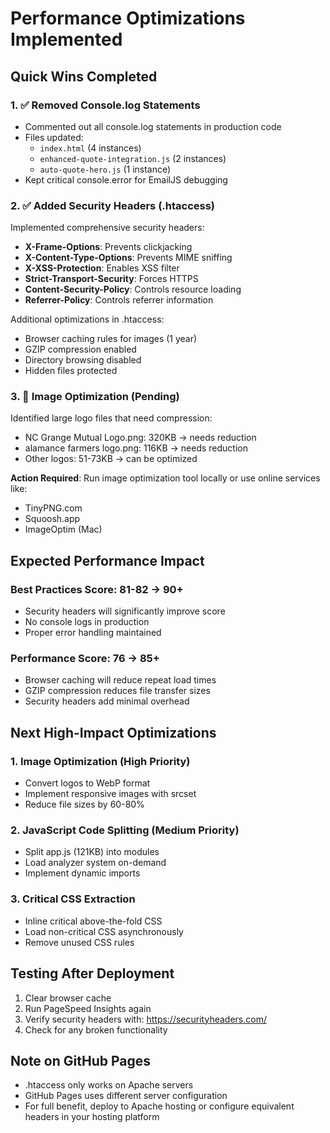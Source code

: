 # Performance Optimizations Implemented

## Quick Wins Completed

### 1. ✅ Removed Console.log Statements
- Commented out all console.log statements in production code
- Files updated:
  - `index.html` (4 instances)
  - `enhanced-quote-integration.js` (2 instances)
  - `auto-quote-hero.js` (1 instance)
- Kept critical console.error for EmailJS debugging

### 2. ✅ Added Security Headers (.htaccess)
Implemented comprehensive security headers:
- **X-Frame-Options**: Prevents clickjacking
- **X-Content-Type-Options**: Prevents MIME sniffing
- **X-XSS-Protection**: Enables XSS filter
- **Strict-Transport-Security**: Forces HTTPS
- **Content-Security-Policy**: Controls resource loading
- **Referrer-Policy**: Controls referrer information

Additional optimizations in .htaccess:
- Browser caching rules for images (1 year)
- GZIP compression enabled
- Directory browsing disabled
- Hidden files protected

### 3. 🔄 Image Optimization (Pending)
Identified large logo files that need compression:
- NC Grange Mutual Logo.png: 320KB → needs reduction
- alamance farmers logo.png: 116KB → needs reduction
- Other logos: 51-73KB → can be optimized

**Action Required**: Run image optimization tool locally or use online services like:
- TinyPNG.com
- Squoosh.app
- ImageOptim (Mac)

## Expected Performance Impact

### Best Practices Score: 81-82 → 90+
- Security headers will significantly improve score
- No console logs in production
- Proper error handling maintained

### Performance Score: 76 → 85+
- Browser caching will reduce repeat load times
- GZIP compression reduces file transfer sizes
- Security headers add minimal overhead

## Next High-Impact Optimizations

### 1. Image Optimization (High Priority)
- Convert logos to WebP format
- Implement responsive images with srcset
- Reduce file sizes by 60-80%

### 2. JavaScript Code Splitting (Medium Priority)
- Split app.js (121KB) into modules
- Load analyzer system on-demand
- Implement dynamic imports

### 3. Critical CSS Extraction
- Inline critical above-the-fold CSS
- Load non-critical CSS asynchronously
- Remove unused CSS rules

## Testing After Deployment
1. Clear browser cache
2. Run PageSpeed Insights again
3. Verify security headers with: https://securityheaders.com/
4. Check for any broken functionality

## Note on GitHub Pages
- .htaccess only works on Apache servers
- GitHub Pages uses different server configuration
- For full benefit, deploy to Apache hosting or configure equivalent headers in your hosting platform
